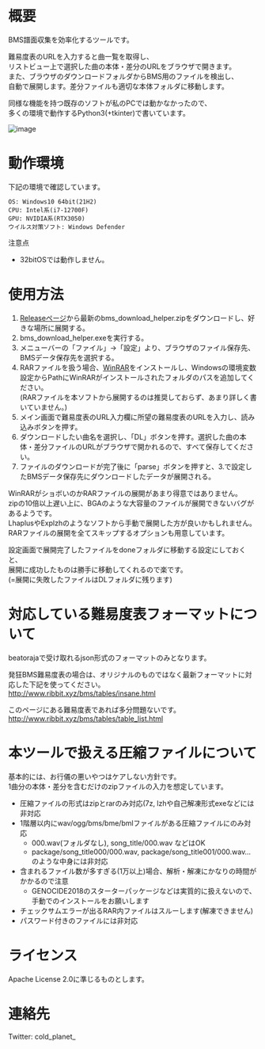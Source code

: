 # 概要
BMS譜面収集を効率化するツールです。

難易度表のURLを入力すると曲一覧を取得し、  
リストビュー上で選択した曲の本体・差分のURLをブラウザで開きます。  
また、ブラウザのダウンロードフォルダからBMS用のファイルを検出し、  
自動で展開します。差分ファイルも適切な本体フォルダに移動します。

同様な機能を持つ既存のソフトが私のPCでは動かなかったので、  
多くの環境で動作するPython3(+tkinter)で書いています。

![image](https://user-images.githubusercontent.com/61326119/202892884-aca2685c-ec6f-4165-9a9e-334b85d50be1.png)

# 動作環境
下記の環境で確認しています。
```
OS: Windows10 64bit(21H2)
CPU: Intel系(i7-12700F)
GPU: NVIDIA系(RTX3050)
ウイルス対策ソフト: Windows Defender
```

注意点
- 32bitOSでは動作しません。

# 使用方法
1. [Releaseページ](https://github.com/dj-kata/bms_download_helper/releases)から最新のbms_download_helper.zipをダウンロードし、好きな場所に展開する。
2. bms_download_helper.exeを実行する。
3. メニューバーの「ファイル」->「設定」より、ブラウザのファイル保存先、BMSデータ保存先を選択する。
4. RARファイルを扱う場合、[WinRAR](https://www.rarlab.com)をインストールし、Windowsの環境変数設定からPathにWinRARがインストールされたフォルダのパスを追加してください。  
(RARファイルを本ソフトから展開するのは推奨しておらず、あまり詳しく書いていません。)
5. メイン画面で難易度表のURL入力欄に所望の難易度表のURLを入力し、読み込みボタンを押す。
6. ダウンロードしたい曲名を選択し、「DL」ボタンを押す。選択した曲の本体・差分ファイルのURLがブラウザで開かれるので、すべて保存してください。
7. ファイルのダウンロードが完了後に「parse」ボタンを押すと、3.で設定したBMSデータ保存先にダウンロードしたデータが展開される。

WinRARがショボいのかRARファイルの展開があまり得意ではありません。  
zipの10倍以上遅い上に、BGAのような大容量のファイルが展開できないバグがあるようです。  
LhaplusやExplzhのようなソフトから手動で展開した方が良いかもしれません。
RARファイルの展開を全てスキップするオプションも用意しています。

設定画面で展開完了したファイルをdoneフォルダに移動する設定にしておくと、  
展開に成功したものは勝手に移動してくれるので楽です。  
(=展開に失敗したファイルはDLフォルダに残ります)


# 対応している難易度表フォーマットについて
beatorajaで受け取れるjson形式のフォーマットのみとなります。

発狂BMS難易度表の場合は、オリジナルのものではなく最新フォーマットに対応した下記を使ってください。  
http://www.ribbit.xyz/bms/tables/insane.html

このページにある難易度表であれば多分問題ないです。  
http://www.ribbit.xyz/bms/tables/table_list.html

# 本ツールで扱える圧縮ファイルについて
基本的には、お行儀の悪いやつはケアしない方針です。  
1曲分の本体・差分を含むだけのzipファイルの入力を想定しています。

- 圧縮ファイルの形式はzipとrarのみ対応(7z, lzhや自己解凍形式exeなどには非対応
- 1階層以内にwav/ogg/bms/bme/bmlファイルがある圧縮ファイルにのみ対応
  - 000.wav(フォルダなし), song_title/000.wav などはOK
  - package/song_title000/000.wav, package/song_title001/000.wav…のような中身には非対応
- 含まれるファイル数が多すぎる(1万以上)場合、解析・解凍にかなりの時間がかかるので注意
  - GENOCIDE2018のスターターパッケージなどは実質的に扱えないので、手動でのインストールをお願いします
- チェックサムエラーが出るRAR内ファイルはスルーします(解凍できません)
- パスワード付きのファイルには非対応

# ライセンス
Apache License 2.0に準じるものとします。

# 連絡先
Twitter: cold_planet_
